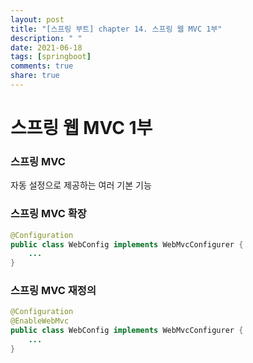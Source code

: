 ```yaml
---
layout: post
title: "[스프링 부트] chapter 14. 스프링 웹 MVC 1부"
description: " "
date: 2021-06-18
tags: [springboot]
comments: true
share: true
---
```


# 스프링 웹 MVC 1부



### 스프링 MVC

자동 설정으로 제공하는 여러 기본 기능



### 스프링 MVC 확장

```java
@Configuration
public class WebConfig implements WebMvcConfigurer {
    ...
}
```



### 스프링 MVC 재정의

```java
@Configuration
@EnableWebMvc
public class WebConfig implements WebMvcConfigurer {
    ...
}
```

